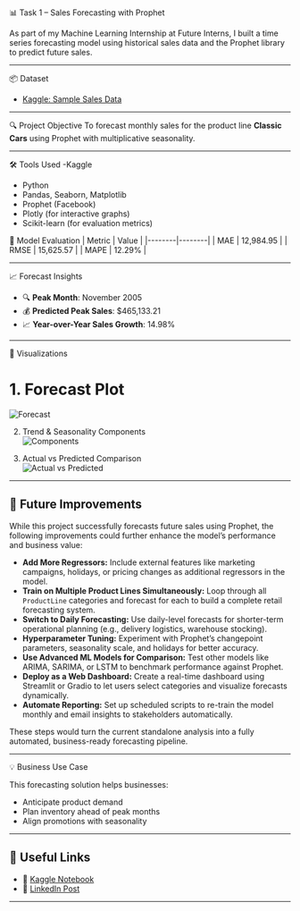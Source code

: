 📊 Task 1 – Sales Forecasting with Prophet

As part of my Machine Learning Internship at Future Interns, I built a time series forecasting model using historical sales data and the Prophet library to predict future sales.

---

📦 Dataset
- [Kaggle: Sample Sales Data](https://www.kaggle.com/datasets/kyanyoga/sample-sales-data)

---

🔍 Project Objective
To forecast monthly sales for the product line **Classic Cars** using Prophet with multiplicative seasonality.

---

 🛠 Tools Used
 -Kaggle
- Python
- Pandas, Seaborn, Matplotlib
- Prophet (Facebook)
- Plotly (for interactive graphs)
- Scikit-learn (for evaluation metrics)



 🔢 Model Evaluation
| Metric | Value |
|--------|--------|
| MAE    | 12,984.95 |
| RMSE   | 15,625.57 |
| MAPE   | 12.29% |

---

📈 Forecast Insights

- 🔍 **Peak Month**: November 2005  
- 💰 **Predicted Peak Sales**: $465,133.21  
- 📈 **Year-over-Year Sales Growth**: 14.98%

---

 📸 Visualizations

# 1. Forecast Plot  
![Forecast](forecast_plot.png)

 2. Trend & Seasonality Components  
![Components](components_plot.png)

 3. Actual vs Predicted Comparison  
![Actual vs Predicted](actual_vs_predicted.png)

---
## 🔧 Future Improvements

While this project successfully forecasts future sales using Prophet, the following improvements could further enhance the model’s performance and business value:

- **Add More Regressors:** Include external features like marketing campaigns, holidays, or pricing changes as additional regressors in the model.
- **Train on Multiple Product Lines Simultaneously:** Loop through all `ProductLine` categories and forecast for each to build a complete retail forecasting system.
- **Switch to Daily Forecasting:** Use daily-level forecasts for shorter-term operational planning (e.g., delivery logistics, warehouse stocking).
- **Hyperparameter Tuning:** Experiment with Prophet’s changepoint parameters, seasonality scale, and holidays for better accuracy.
- **Use Advanced ML Models for Comparison:** Test other models like ARIMA, SARIMA, or LSTM to benchmark performance against Prophet.
- **Deploy as a Web Dashboard:** Create a real-time dashboard using Streamlit or Gradio to let users select categories and visualize forecasts dynamically.
- **Automate Reporting:** Set up scheduled scripts to re-train the model monthly and email insights to stakeholders automatically.

These steps would turn the current standalone analysis into a fully automated, business-ready forecasting pipeline.

---
 💡 Business Use Case

This forecasting solution helps businesses:
- Anticipate product demand
- Plan inventory ahead of peak months
- Align promotions with seasonality

---

## 🔗 Useful Links

- 📘 [Kaggle Notebook](INSERT_KAGGLE_NOTEBOOK_LINK_HERE)
- 📣 [LinkedIn Post](INSERT_LINKEDIN_POST_LINK_HERE)

---
